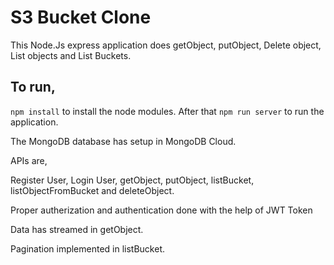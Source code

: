 # S3 Bucket Clone

This Node.Js express application does getObject, putObject, Delete object, List objects and List Buckets.

## To run,

`npm install` to install the node modules. After that `npm run server` to run the application.

The MongoDB database has setup in MongoDB Cloud.

APIs are,

Register User, Login User, getObject, putObject, listBucket, listObjectFromBucket and deleteObject.

Proper autherization and authentication done with the help of JWT Token

Data has streamed in getObject.

Pagination implemented in listBucket.
